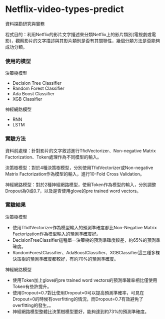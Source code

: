 # Netflix-video-types-predict
資料探勘研究與實務  

程式目的：利用Netflix的影片文字描述來分類Netflix上的影片類別(電視劇或電影)，觀察影片的文字描述與其影片類別是否有其關聯性，幾個分類方法是否能夠成功分類。  

### 使用的模型
決策樹模型
 * Decision Tree Classifier
 * Random Forest Classifier
 * Ada Boost Classifier
 * XGB Classifier

神經網路模型
 * RNN
 * LSTM

### 實驗方法
資料前處理：針對影片的文字敘述進行TfidVectorizer、Non-negative Matrix Factorization、Token處理作為不同模型的輸入。

決策樹模型：對於4種決策樹模型，分別使用TfidVectorizer或Non-negative Matrix Factorization作為模型的輸入，進行10-Fold Cross Validation。

神經網路模型：對於2種神經網路模型，使用Token作為模型的輸入，分別調整Dropout為0或0.7，以及是否使用glove的pre trained word vectors。

### 實驗結果
決策樹模型
 * 使用TfidfVectorizer作為模型輸入的預測準確度都比Non-Negative Matrix Factorization作為模型輸入的預測準確度好。
 * DecisionTreeClassifier這種單一決策樹的預測準確度較差，約65%的預測準確度。
 * RandomForestClassifier、AdaBoostClassifier、XGBClassifier這三種多棵決策樹的預測準確度都較好，有約70%的預測準確度。

神經網路模型
 * 使用Token加上glove的pre trained word vectors的預測準確率相比僅使用Token有些許提升。
 * 使用Dropout=0.7對比使用Dropout=0可以提高預測準確率，可見在Dropout=0的時候有overfitting的情況，而Dropout=0.7有效避免了overfitting的發生。。
 * 神經網路模型整體比決策樹模型要好，能夠達到約73%的預測準確度。
